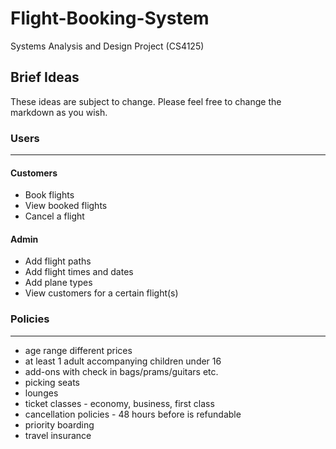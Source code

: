 # Flight-Booking-System
Systems Analysis and Design Project (CS4125)

## Brief Ideas

These ideas are subject to change. Please feel free to change the markdown as you wish. 

### Users

***

#### Customers

- Book flights
- View booked flights
- Cancel a flight

#### Admin

- Add flight paths
- Add flight times and dates
- Add plane types
- View customers for a certain flight(s)

### Policies

***

- age range different prices
- at least 1 adult accompanying children under 16
- add-ons with check in bags/prams/guitars etc.
- picking seats
- lounges
- ticket classes - economy, business, first class
- cancellation policies - 48 hours before is refundable
- priority boarding
- travel insurance

